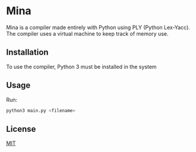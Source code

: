 # Mina

Mina is a compiler made entirely with Python using PLY (Python Lex-Yacc).
The compiler uses a virtual machine to keep track of memory use.

## Installation

To use the compiler, Python 3 must be installed in the system

## Usage

Run:

```python
python3 main.py <filename>
```

## License

[MIT](https://choosealicense.com/licenses/mit/)
